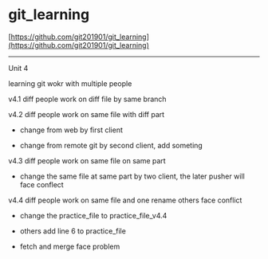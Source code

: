 # git_learning

[https://github.com/git201901/git_learning](https://github.com/git201901/git_learning)

---

Unit 4

learning git wokr with multiple people

v4.1 diff people work on diff file by same branch

v4.2 diff people work on same file with diff part

- change from web by first client

- change from remote git by second client, add someting

v4.3 diff people work on same file on same part

- change the same file at same part by two client, the later pusher will face conflect

v4.4 diff people work on same file and one rename others face conflict

- change the practice_file to practice_file_v4.4

- others add line 6 to practice_file

- fetch and merge face problem
